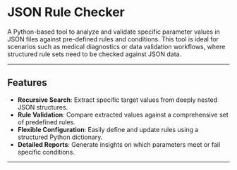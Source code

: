 # JSON Rule Checker

A Python-based tool to analyze and validate specific parameter values in JSON files against pre-defined rules and conditions. This tool is ideal for scenarios such as medical diagnostics or data validation workflows, where structured rule sets need to be checked against JSON data.

---

## Features
- **Recursive Search**: Extract specific target values from deeply nested JSON structures.
- **Rule Validation**: Compare extracted values against a comprehensive set of predefined rules.
- **Flexible Configuration**: Easily define and update rules using a structured Python dictionary.
- **Detailed Reports**: Generate insights on which parameters meet or fail specific conditions.

---
